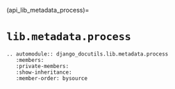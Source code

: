 (api_lib_metadata_process)=

# `lib.metadata.process`

```{eval-rst}
.. automodule:: django_docutils.lib.metadata.process
   :members:
   :private-members:
   :show-inheritance:
   :member-order: bysource
```

